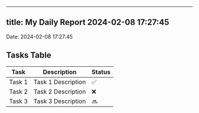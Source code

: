 
---
title: My Daily Report 2024-02-08 17:27:45
---

Date: 2024-02-08 17:27:45

## Tasks Table

| Task | Description | Status |
|------|-------------|--------|
| Task 1 | Task 1 Description | ✅ |
| Task 2 | Task 2 Description | ❌ |
| Task 3 | Task 3 Description | 🔜 |
